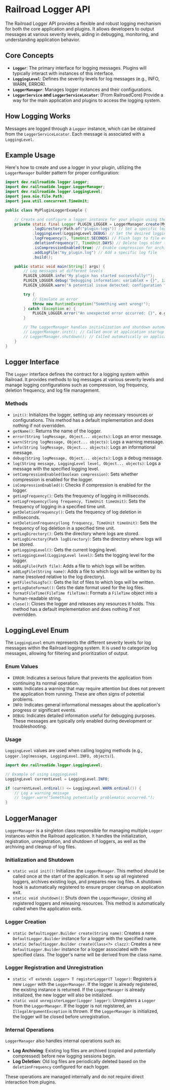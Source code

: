 # Railroad Logger API

The Railroad Logger API provides a flexible and robust logging mechanism for both the core application and plugins. It allows developers to output messages at various severity levels, aiding in debugging, monitoring, and understanding application behavior.

## Core Concepts

- **`Logger`**: The primary interface for logging messages. Plugins will typically interact with instances of this interface.
- **`LoggingLevel`**: Defines the severity levels for log messages (e.g., INFO, WARN, ERROR).
- **`LoggerManager`**: Manages logger instances and their configurations.
- **`LoggerService` and `LoggerServiceLocator`**: (From RailroadCore) Provide a way for the main application and plugins to access the logging system.

## How Logging Works

Messages are logged through a `Logger` instance, which can be obtained from the `LoggerServiceLocator`. Each message is associated with a `LoggingLevel`.

## Example Usage

Here's how to create and use a logger in your plugin, utilizing the `LoggerManager` builder pattern for proper configuration:

```java
import dev.railroadide.logger.Logger;
import dev.railroadide.logger.LoggerManager;
import dev.railroadide.logger.LoggingLevel;
import java.nio.file.Path;
import java.util.concurrent.TimeUnit;

public class MyPluginLoggerExample {

    // Create and configure a logger instance for your plugin using the builder
    private static final Logger PLUGIN_LOGGER = LoggerManager.create(MyPluginLoggerExample.class)
            .logDirectory(Path.of("plugin-logs")) // Set a specific log directory for your plugin
            .loggingLevel(LoggingLevel.DEBUG) // Set the desired logging level
            .logFrequency(5, TimeUnit.SECONDS) // Flush logs to file every 5 seconds
            .deletionFrequency(7, TimeUnit.DAYS) // Delete logs older than 7 days
            .isCompressionEnabled(true) // Enable compression for archived logs
            .addLogFile("my_plugin.log") // Add a specific log file
            .build();

    public static void main(String[] args) {
        // Log messages at different levels
        PLUGIN_LOGGER.info("My plugin has started successfully!");
        PLUGIN_LOGGER.debug("Debugging information: variableX = {}", 123);
        PLUGIN_LOGGER.warn("A potential issue detected: configuration file missing.");

        try {
            // Simulate an error
            throw new RuntimeException("Something went wrong!");
        } catch (Exception e) {
            PLUGIN_LOGGER.error("An unexpected error occurred: {}", e.getMessage(), e);
        }

        // The LoggerManager handles initialization and shutdown automatically
        // LoggerManager.init(); // Called once at application startup
        // LoggerManager.shutdown(); // Called automatically on application exit
    }
}
```

## Logger Interface

The `Logger` interface defines the contract for a logging system within Railroad. It provides methods to log messages at various severity levels and manage logging configurations such as compression, log frequency, deletion frequency, and log file management.

### Methods

- `init()`: Initializes the logger, setting up any necessary resources or configurations. This method has a default implementation and does nothing if not overridden.
- `getName()`: Returns the name of the logger.
- `error(String logMessage, Object... objects)`: Logs an error message.
- `warn(String logMessage, Object... objects)`: Logs a warning message.
- `info(String logMessage, Object... objects)`: Logs an informational message.
- `debug(String logMessage, Object... objects)`: Logs a debug message.
- `log(String message, LoggingLevel level, Object... objects)`: Logs a message with the specified logging level.
- `setCompressionEnabled(boolean compression)`: Sets whether compression is enabled for the logger.
- `isCompressionEnabled()`: Checks if compression is enabled for the logger.
- `getLogFrequency()`: Gets the frequency of logging in milliseconds.
- `setLogFrequency(long frequency, TimeUnit timeUnit)`: Sets the frequency of logging in a specified time unit.
- `getDeletionFrequency()`: Gets the frequency of log deletion in milliseconds.
- `setDeletionFrequency(long frequency, TimeUnit timeUnit)`: Sets the frequency of log deletion in a specified time unit.
- `getLogDirectory()`: Gets the directory where logs are stored.
- `setLogDirectory(Path logDirectory)`: Sets the directory where logs will be stored.
- `getLoggingLevel()`: Gets the current logging level.
- `setLoggingLevel(LoggingLevel level)`: Sets the logging level for the logger.
- `addLogFile(Path file)`: Adds a file to which logs will be written.
- `addLogFile(String name)`: Adds a file to which logs will be written by its name (resolved relative to the log directory).
- `getFilesToLogTo()`: Gets the list of files to which logs will be written.
- `getLogDateFormat()`: Gets the date format used for the log files.
- `formatFileTime(FileTime fileTime)`: Formats a `FileTime` object into a human-readable string.
- `close()`: Closes the logger and releases any resources it holds. This method has a default implementation and does nothing if not overridden.

## LoggingLevel Enum

The `LoggingLevel` enum represents the different severity levels for log messages within the Railroad logging system. It is used to categorize log messages, allowing for filtering and prioritization of output.

### Enum Values

- `ERROR`: Indicates a serious failure that prevents the application from continuing its normal operation.
- `WARN`: Indicates a warning that may require attention but does not prevent the application from running. These are often signs of potential problems.
- `INFO`: Indicates general informational messages about the application's progress or significant events.
- `DEBUG`: Indicates detailed information useful for debugging purposes. These messages are typically only enabled during development or troubleshooting.

### Usage

`LoggingLevel` values are used when calling logging methods (e.g., `Logger.log(message, LoggingLevel.INFO, objects)`).

```java
import dev.railroadide.logger.LoggingLevel;

// Example of using LoggingLevel
LoggingLevel currentLevel = LoggingLevel.INFO;

if (currentLevel.ordinal() <= LoggingLevel.WARN.ordinal()) {
    // Log a warning message
    // logger.warn("Something potentially problematic occurred.");
}
```

## LoggerManager

`LoggerManager` is a singleton class responsible for managing multiple `Logger` instances within the Railroad application. It handles the initialization, registration, unregistration, and shutdown of loggers, as well as the archiving and cleanup of log files.

### Initialization and Shutdown

- `static void init()`: Initializes the `LoggerManager`. This method should be called once at the start of the application. It sets up all registered loggers, archives existing logs, and prepares new log files. A shutdown hook is automatically registered to ensure proper cleanup on application exit.
- `static void shutdown()`: Shuts down the `LoggerManager`, closing all registered loggers and releasing resources. This method is automatically called when the application exits.

### Logger Creation

- `static DefaultLogger.Builder create(String name)`: Creates a new `DefaultLogger.Builder` instance for a logger with the specified name.
- `static DefaultLogger.Builder create(Class<?> clazz)`: Creates a new `DefaultLogger.Builder` instance for a logger associated with the specified class. The logger's name will be derived from the class name.

### Logger Registration and Unregistration

- `static <T extends Logger> T registerLogger(T logger)`: Registers a new `Logger` with the `LoggerManager`. If the logger is already registered, the existing instance is returned. If the `LoggerManager` is already initialized, the new logger will also be initialized.
- `static void unregisterLogger(Logger logger)`: Unregisters a `Logger` from the `LoggerManager`. If the logger is not registered, an `IllegalArgumentException` is thrown. If the `LoggerManager` is initialized, the logger will be closed before unregistration.

### Internal Operations

`LoggerManager` also handles internal operations such as:

- **Log Archiving**: Existing log files are archived (copied and potentially compressed) before new logging sessions begin.
- **Log Deletion**: Old log files are periodically deleted based on the `deletionFrequency` configured for each logger.

These operations are managed internally and do not require direct interaction from plugins.